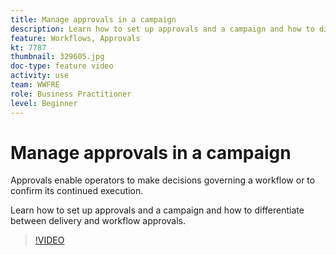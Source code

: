 ```yaml
---
title: Manage approvals in a campaign
description: Learn how to set up approvals and a campaign and how to differentiate between delivery and workflow approvals.
feature: Workflows, Approvals 
kt: 7787
thumbnail: 329605.jpg
doc-type: feature video
activity: use
team: WWFRE
role: Business Practitioner
level: Beginner
---
```


# Manage approvals in a campaign

Approvals enable operators to make decisions governing a workflow or to confirm its continued execution.

Learn how to set up approvals and a campaign and how to differentiate between delivery and workflow approvals.

>[!VIDEO](https://video.tv.adobe.com/v/329605?quality=12)
